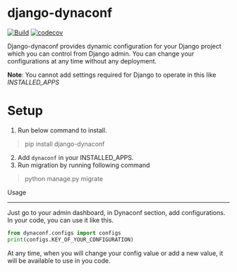 # django-dynaconf

[![Build](https://github.com/mhsiddiqui/django-dynaconf/actions/workflows/test.yml/badge.svg?branch=main)](https://github.com/mhsiddiqui/django-dynaconf/actions/workflows/test.yml) [![codecov](https://codecov.io/gh/mhsiddiqui/django-dynaconf/branch/main/graph/badge.svg?token=FFXY6AZEDQ)](https://codecov.io/gh/mhsiddiqui/django-dynaconf)



Django-dynaconf provides dynamic configuration for your Django project which you can control from Django admin. You can change your configurations at any time without any deployment.

**Note**: You cannot add settings required for Django to operate in this like *INSTALLED_APPS*


# Setup


1. Run below command to install.

> pip install django-dynaconf

2. Add `dynaconf` in your INSTALLED_APPS.
3. Run migration by running following command

> python manage.py migrate

Usage
_____
Just go to your admin dashboard, in Dynaconf section, add configurations. In your code, you can use it like this.

```python
from dynaconf.configs import configs
print(configs.KEY_OF_YOUR_CONFIGURATION)
```


At any time, when you will change your config value or add a new value, it will be available to use in you code.
